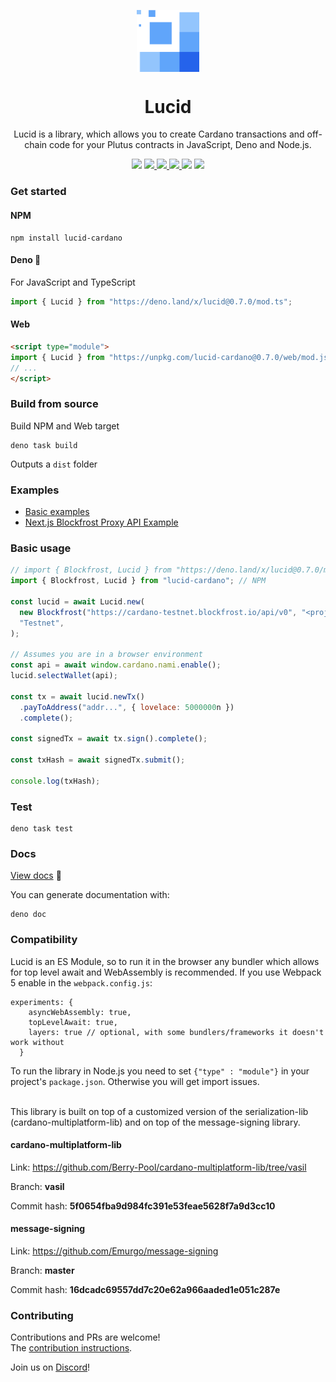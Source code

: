 <p align="center">
  <img width="100px" src="./logo/lucid.svg" align="center"/>
  <h1 align="center">Lucid</h1>
  <p align="center">Lucid is a library, which allows you to create Cardano transactions and off-chain code for your Plutus contracts in JavaScript, Deno and Node.js.</p>

<p align="center">
    <img src="https://img.shields.io/github/commit-activity/m/berry-pool/lucid?style=for-the-badge" />
    <a href="https://www.npmjs.com/package/lucid-cardano">
      <img src="https://img.shields.io/npm/v/lucid-cardano?style=for-the-badge" />
    </a>
     <a href="https://doc.deno.land/https://deno.land/x/lucid/mod.ts">
      <img src="https://img.shields.io/readthedocs/cardano-lucid?style=for-the-badge" />
    </a>
    <a href="https://www.npmjs.com/package/lucid-cardano">
      <img src="https://img.shields.io/npm/dw/lucid-cardano?style=for-the-badge" />
    </a>
    <img src="https://img.shields.io/npm/l/lucid-cardano?style=for-the-badge" />
    <a href="https://twitter.com/spacebudzNFT">
      <img src="https://img.shields.io/twitter/follow/spacebudzNFT?style=for-the-badge&logo=twitter" />
    </a>
  </p>

</p>

### Get started

#### NPM

```
npm install lucid-cardano
```

#### Deno 🦕

For JavaScript and TypeScript

```js
import { Lucid } from "https://deno.land/x/lucid@0.7.0/mod.ts";
```

#### Web

```html
<script type="module">
import { Lucid } from "https://unpkg.com/lucid-cardano@0.7.0/web/mod.js"
// ...
</script>
```

### 

### Build from source

Build NPM and Web target

```
deno task build
```

Outputs a `dist` folder

### Examples

- [Basic examples](./src/examples/)
- [Next.js Blockfrost Proxy API Example](https://github.com/GGAlanSmithee/cardano-lucid-blockfrost-proxy-example)

### Basic usage

```js
// import { Blockfrost, Lucid } from "https://deno.land/x/lucid@0.7.0/mod.ts"; Deno
import { Blockfrost, Lucid } from "lucid-cardano"; // NPM

const lucid = await Lucid.new(
  new Blockfrost("https://cardano-testnet.blockfrost.io/api/v0", "<projectId>"),
  "Testnet",
);

// Assumes you are in a browser environment
const api = await window.cardano.nami.enable();
lucid.selectWallet(api);

const tx = await lucid.newTx()
  .payToAddress("addr...", { lovelace: 5000000n })
  .complete();

const signedTx = await tx.sign().complete();

const txHash = await signedTx.submit();

console.log(txHash);
```

### Test

```
deno task test
```

### Docs

[View docs](https://doc.deno.land/https://deno.land/x/lucid/mod.ts) 📖

You can generate documentation with:

```
deno doc
```

### Compatibility

Lucid is an ES Module, so to run it in the browser any bundler which allows for
top level await and WebAssembly is recommended. If you use Webpack 5 enable in
the `webpack.config.js`:

```
experiments: {
    asyncWebAssembly: true,
    topLevelAwait: true,
    layers: true // optional, with some bundlers/frameworks it doesn't work without
  }
```

To run the library in Node.js you need to set `{"type" : "module"}` in your
project's `package.json`. Otherwise you will get import issues.

<br />
This library is built on top of a customized version of the serialization-lib (cardano-multiplatform-lib) and on top of the message-signing library.

#### cardano-multiplatform-lib

Link: https://github.com/Berry-Pool/cardano-multiplatform-lib/tree/vasil

Branch: **vasil**

Commit hash: **5f0654fba9d984fc391e53feae5628f7a9d3cc10**

#### message-signing

Link: https://github.com/Emurgo/message-signing

Branch: **master**

Commit hash: **16dcadc69557dd7c20e62a966aaded1e051c287e**

### Contributing

Contributions and PRs are welcome!\
The [contribution instructions](./CONTRIBUTING.md).

Join us on [Discord](https://discord.gg/82MWs63Tdm)!
